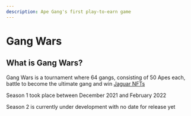 ```yaml
---
description: Ape Gang's first play-to-earn game
---
```


# Gang Wars

## What is Gang Wars?

Gang Wars is a tournament where 64 gangs, consisting of 50 Apes each, battle to become the ultimate gang and win [Jaguar NFTs](../nft-collections/jaguar-gang.md)

Season 1 took place between December 2021 and February 2022

Season 2 is currently under development with no date for release yet
